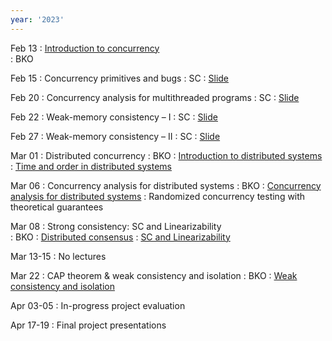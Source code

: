 ```yaml
---
year: '2023'
---
```


Feb 13
: [Introduction to concurrency](../slides/2023/lecture-1-intro.pdf)  
	:  BKO



Feb 15
: Concurrency primitives and bugs 
	:  SC
: [Slide](../slides/2023/CS4405_2023_L2.pdf)	



Feb 20
: Concurrency analysis for multithreaded programs 
	: SC
: [Slide](../slides/2023/CS4405_2023_L3.pdf)


 
Feb 22 
: Weak-memory consistency – I 
	: SC 
: [Slide](../slides/2023/CS4405_2023_L4.pdf)


Feb 27
: Weak-memory consistency – II 
	: SC 
: [Slide](../slides/2023/CS4405_2023_L5.pdf)


Mar 01
: Distributed concurrency 
	: BKO
: [Introduction to distributed systems](../slides/2023/ds-intro.pdf)
: [Time and order in distributed systems](../slides/2023/ds-time-order.pdf)


Mar 06
: Concurrency analysis for distributed systems 
	: BKO
: [Concurrency analysis for distributed systems](../slides/2023/ds-concurrency-analysis.pdf)
: Randomized concurrency testing with theoretical guarantees
	
Mar 08
: Strong consistency: SC and Linearizability   
	: BKO
: [Distributed consensus](../slides/2023/ds-consensus.pdf)
: [SC and Linearizability](../slides/2023/ds-linearizability.pdf)
	
	
Mar 13-15
: No lectures 


Mar 22
: CAP theorem & weak consistency and isolation 
	: BKO
: [Weak consistency and isolation](../slides/2023/ds-weak-consistency.pdf)

<!-- Mar 29-31
: No lectures -->

Apr 03-05
: In-progress project evaluation

<!--
Apr 14
: Active research directions
	: BKO, SC
-->

Apr 17-19
: Final project presentations
